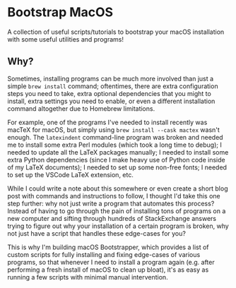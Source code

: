 # Bootstrap MacOS

A collection of useful scripts/tutorials to bootstrap your macOS installation with some useful utilities and programs!

## Why?

Sometimes, installing programs can be much more involved than just a simple `brew install` command; oftentimes, there are extra configuration steps you need to take, extra optional dependencies that you might to install, extra settings you need to enable, or even a different installation command altogether due to Homebrew limitations.

For example, one of the programs I've needed to install recently was macTeX for macOS, but simply using `brew install --cask mactex` wasn't enough. The `latexindent` command-line program was broken and needed me to install some extra Perl modules (which took a long time to debug); I needed to update all the LaTeX packages manually; I needed to install some extra Python dependencies (since I make heavy use of Python code inside of my LaTeX documents); I needed to set up some non-free fonts; I needed to set up the VSCode LaTeX extension, etc.

While I could write a note about this somewhere or even create a short blog post with commands and instructions to follow, I thought I'd take this one step further: why not just write a program that automates this process? Instead of having to go through the pain of installing tons of programs on a new computer and sifting through hundreds of StackExchange answers trying to figure out why your installation of a certain program is broken, why not just have a script that handles these edge-cases for you?

This is why I'm building macOS Bootstrapper, which provides a list of custom scripts for fully installing and fixing edge-cases of various programs, so that whenever I need to install a program again (e.g. after performing a fresh install of macOS to clean up bloat), it's as easy as running a few scripts with minimal manual intervention.
